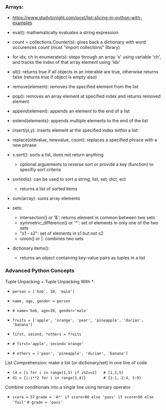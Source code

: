 ### Arrays: 
- https://www.studytonight.com/post/list-slicing-in-python-with-examples
- eval(): mathematically evaluates a string expression
- count = collections.Counter(s): gives back a dictionary with word occurences count (must "import collectoins" library)
- for idx, ch in enumerate(s): steps through an array 's' using variable 'ch', and tracks the index of that array element using 'idx'
- all(): returns true if all objects in an interable are true, otherwise returns false (returns true if object is empty also)
- remove(element): removes the specified element from the list
- pop(): removes an array element at specified index and returns removed element
- append(element): appends an element to the end of a list
- extend(elements): appends multiple elements to the end of the list
- insert(yi,y): inserts element at the specified index within a list
- replace(oldvalue, newvalue, count): replaces a specified phrace with a new phrase
- s.sort(): sorts a list, does not return anything
  - optional arguements to reverse sort or provide a key (function) to specifiy sort criteria
- sorted(s): can be used to sort a string, list, set, dict, ect
  - returns a list of sorted items
- sum(array): sums array elements

- sets:
  - intersection() or '&': returns element in common between two sets
  - symmetric_difference() or '^': set of elements in only one of the two sets
  - "s1 - s2": set of elements in s1 but not s2
  - union() or |: combines two sets

- dictionary.items():
  - returns an object containing key-value pairs as tuples in a list

### Advanced Python Concepts
Tuple Unpacking + Tuple Unpacking With *:
- `person = ['bob', 30, 'male']`
- `name, age, gender = person`
- `# name='bob, age=30, gender='male'`

- `fruits = ['apple', 'orange', 'pear', 'pineapple', 'durian', 'banana']`
- `first, second, *others = fruits`
- `# first='apple', second='orange'`
- `# others = ['pear', 'pineapple', 'durian', 'banana']`

List Comprehension: make a list (or dictionary/set) in one line of code
- `l4 = [i for i in range(1,5) if i%2==1]   # [1,3,5]`
- `d1 = {i:i**2 for i in range(1,4)}        # {1:1, 2:4, 3:9}`

Combine conditionals into a single line using ternary operator
- `score = 57`
  `grade = 'A*' if score>90 else 'pass' if score>50 else 'fail'`
  `# grade = 'pass'`
